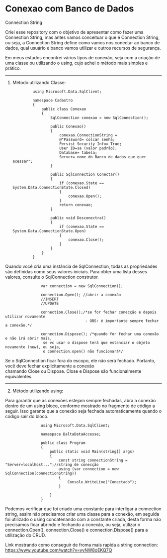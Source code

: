 # Conexao com Banco de Dados
Connection String

Criei esse repository com o objetivo de apresentar como fazer uma Connection String, mas antes vamos conceituar o que é Connection String, ou seja, a Connection String define como vamos nos conectar ao banco de dados, qual usuário e banco vamos utilizar e outros recursos de segurança.

Em meus estudos encontrei vários tipos de conexão, seja com a criação de uma classe ou utilizando o using, cujo achei o método mais simples e prático.

______________________________________________________________
1. Método utilizando Classe:


                using Microsoft.Data.SqlClient;

                namespace Cadastro
                {
                    public class Conexao
                    {
                        SqlConnection conexao = new SqlConnection();
                        
                        public Conexao()
                        {
                            conexao.ConnectionString = 
                            @"Password= colcar senha;
                            Persist Security Info= True;
                            User ID=sa (valor padrão);
                            Database= tabela;
                            Server= nome do Banco de dados que quer acessar";
                        }
                        
                        public SqlConnection Conectar()
                        {
                            if (conexao.State == System.Data.ConnectionState.Closed)
                            {
                                conexao.Open();
                            }
                            return conexao;
                        }
                        
                        public void Desconectra()
                        {
                            if (conexao.State == System.Data.ConnectionState.Open)
                            {
                                conexao.Close();
                            }
                        }
                    }
                }


Quando você cria uma instância de SqlConnection, todas as propriedades são definidas como seus valores iniciais. Para obter uma lista desses valores, consulte o SqlConnection construtor.

                    var connection = new SqlConnection();
                    
                    connection.Open(); //abrir a conexão
                    //INSERT
                    //UPDATE
                    
                    connection.Close();/*se for fechar conecção e depois utilizar novamente 
                                        - OBS: é importante sempre fechar a conexão.*/
                    
                    connection.Dispose(); /*quando for fechar uma conexão e não irá abrir mais,
                     se vc usar o dispose terá que estanciar o objeto novamente (new), ou seja,
                     o connection.open() não funcionará*/

Se o SqlConnection ficar fora do escopo, ele não será fechado. Portanto, você deve fechar explicitamente a conexão chamando Close ou Dispose. Close e Dispose são funcionalmente equivalentes.

______________________________________________________________
2. Método utilizando using:

Para garantir que as conexões estejam sempre fechadas, abra a conexão dentro de um using bloco, conforme mostrado no fragmento de código a seguir. Isso garante que a conexão seja fechada automaticamente quando o código sair do bloco.

                    using Microsoft.Data.SqlClient;

                    namespace BaltaDataAccesse;

                    public class Program
                    {
                        public static void Main(string[] args)
                        {
                            const string connectionString = "Server=localhost...";//string de conecção
                            using (var connection = new SqlConnection(connectionString))
                            {
                                Console.WriteLine("Conectado");
                            }

                        }
                    }

Podemos verificar que foi criado uma constante para interligar a connection string, assim não precisamos criar uma classe para a conexão, em seguida foi utilizado o using concatenando com a constante criada, desta forma não precisamos ficar abrindo e fechando a conexão, ou seja, utilizar o connection.Open(), connection.Close() e connection.Dispose() para a utilização do CRUD.

Link mostrando como conseguir de froma mais rapida a string connection:  https://www.youtube.com/watch?v=yvNW8oEKQ7Q
